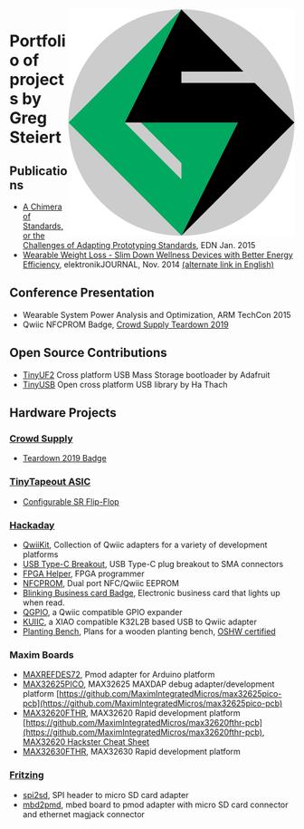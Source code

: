 <img style="float: right;" src="img/gs2.svg">

# Portfolio of projects by Greg Steiert

## Publications

* [A Chimera of Standards, or the Challenges of Adapting Prototyping Standards](https://www.edn.com/design/analog/4438443/A-Chimera-of-Standards--or-the-Challenges-of-Adapting-Prototyping-Standards), EDN Jan. 2015
* [Wearable Weight Loss - Slim Down Wellness Devices with Better Energy Efficiency](https://www.elektronikjournal.de/wp-content/uploads/sites/8/2014/11/eJL_2014_07_Internet-PDF_gepr.pdf), elektronikJOURNAL, Nov. 2014 [(alternate link in English)](https://www.maximintegrated.com/en/app-notes/index.mvp/id/5949)

## Conference Presentation

* Wearable System Power Analysis and Optimization, ARM TechCon 2015
* Qwiic NFCPROM Badge, [Crowd Supply Teardown 2019](https://www.crowdsupply.com/teardown/portland-2019/sessions)

## Open Source Contributions

* [TinyUF2](https://github.com/adafruit/tinyuf2/graphs/contributors) Cross platform USB Mass Storage bootloader by Adafruit
* [TinyUSB](https://github.com/hathach/tinyusb/graphs/contributors) Open cross platform USB library by Ha Thach

## Hardware Projects

### [Crowd Supply](https://www.crowdsupply.com/steiert-solutions)

* [Teardown 2019 Badge](https://upverter.com/design/gsteiert/teardown2019/)

### [TinyTapeout ASIC](https://tinytapeout.com/)

* [Configurable SR Flip-Flop](https://github.com/steieio/tt02-submission-universal-sr)

### [Hackaday](https://hackaday.io/gsteiert)

* [QwiiKit](https://hackaday.io/project/173961-qwiikit), Collection of Qwiic adapters for a variety of development platforms
* [USB Type-C Breakout](https://hackaday.io/project/166611-usb-type-c-breakout-board), USB Type-C plug breakout to SMA connectors
* [FPGA Helper](https://hackaday.io/project/160254-fpga-helper), FPGA programmer
* [NFCPROM](https://hackaday.io/project/160582-qwiic-nfcprom), Dual port NFC/Qwiic EEPROM
* [Blinking Business card Badge](https://hackaday.io/project/160590-blinking-business-card-badge-b3), Electronic business card that lights up when read.
* [QGPIO](https://hackaday.io/project/173648-qgpio), a Qwiic compatible GPIO expander
* [KUIIC](https://hackaday.io/project/183092-kuiic), a XIAO compatible K32L2B based USB to Qwiic adapter
* [Planting Bench](https://hackaday.io/project/173729-planting-bench), Plans for a wooden planting bench, [OSHW certified](https://certification.oshwa.org/us000646.html)

### Maxim Boards

* [MAXREFDES72](https://www.maximintegrated.com/en/design/reference-design-center/system-board/5878.html), Pmod adapter for Arduino platform
* [MAX32625PICO](https://www.maximintegrated.com/en/products/microcontrollers/MAX32625PICO.html), MAX32625 MAXDAP debug adapter/development platform [https://github.com/MaximIntegratedMicros/max32625pico-pcb](https://github.com/MaximIntegratedMicros/max32625pico-pcb)
* [MAX32620FTHR](https://www.maximintegrated.com/en/products/microcontrollers/MAX32620FTHR.html), MAX32620 Rapid development platform [https://github.com/MaximIntegratedMicros/max32620fthr-pcb](https://github.com/MaximIntegratedMicros/max32620fthr-pcb), [MAX32620 Hackster Cheat Sheet](https://www.hackster.io/switches/max32620fthr-cheat-sheet-aee102)
* [MAX32630FTHR](https://www.maximintegrated.com/en/products/microcontrollers/MAX32630FTHR.html), MAX32630 Rapid development platform

### [Fritzing](http://fritzing.org/profiles/gsteiert/)

* [spi2sd](http://fritzing.org/projects/spi2sd), SPI header to micro SD card adapter
* [mbd2pmd](http://fritzing.org/projects/mbd2pmd), mbed board to pmod adapter with micro SD card connector and ethernet magjack connector
